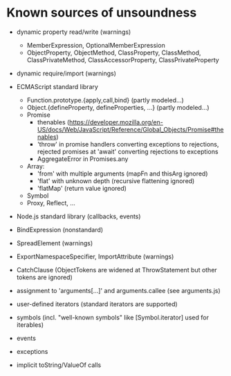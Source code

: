 # Known sources of unsoundness

- dynamic property read/write (warnings)
  - MemberExpression, OptionalMemberExpression
  - ObjectProperty, ObjectMethod, ClassProperty, ClassMethod, ClassPrivateMethod, ClassAccessorProperty, ClassPrivateProperty

- dynamic require/import (warnings)


- ECMAScript standard library
  - Function.prototype.{apply,call,bind} (partly modeled...)
  - Object.{defineProperty, defineProperties, ...} (partly modeled...)
  - Promise
    - thenables (https://developer.mozilla.org/en-US/docs/Web/JavaScript/Reference/Global_Objects/Promise#thenables)
    - 'throw' in promise handlers converting exceptions to rejections, rejected promises at 'await' converting rejections to exceptions
    - AggregateError in Promises.any
  - Array:
    - 'from' with multiple arguments (mapFn and thisArg ignored)
    - 'flat' with unknown depth (recursive flattening ignored)
    - 'flatMap' (return value ignored)
  - Symbol
  - Proxy, Reflect, ...
 

- Node.js standard library (callbacks, events)


- BindExpression (nonstandard)


- SpreadElement (warnings)


- ExportNamespaceSpecifier, ImportAttribute (warnings)


- CatchClause (ObjectTokens are widened at ThrowStatement but other tokens are ignored)


- assignment to 'arguments[...]' and arguments.callee (see arguments.js)
- user-defined iterators (standard iterators are supported)
- symbols (incl. "well-known symbols" like [Symbol.iterator] used for iterables)
- events
- exceptions
- implicit toString/ValueOf calls
